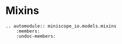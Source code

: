 # Mixins

```{eval-rst}
.. automodule:: miniscope_io.models.mixins
    :members:
    :undoc-members:
```